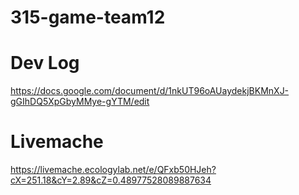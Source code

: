 # 315-game-team12


# Dev Log
https://docs.google.com/document/d/1nkUT96oAUaydekjBKMnXJ-gGIhDQ5XpGbyMMye-gYTM/edit

# Livemache
https://livemache.ecologylab.net/e/QFxb50HJeh?cX=251.18&cY=2.89&cZ=0.48977528089887634

